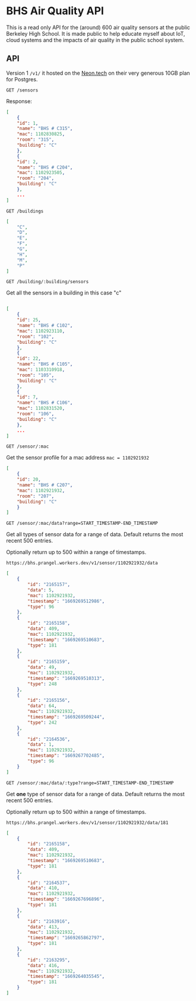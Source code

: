 # BHS Air Quality API

This is a read only API for the (around) 600 air quality sensors at the public Berkeley High School. It is made public to help educate myself about IoT, cloud systems and the impacts of air quality in the public school system. 

## API

Version 1 `/v1/` it hosted on the [Neon.tech](https://neon.tech/) on their very generous 10GB plan for Postgres. 

`GET /sensors`

Response: 

```json
[
	{
	"id": 1,
	"name": "BHS # C315",
	"mac": 1102830825,
	"room": "315",
	"building": "C"
	},
	{
	"id": 2,
	"name": "BHS # C204",
	"mac": 1102923505,
	"room": "204",
	"building": "C"
	},
	...
]

```

`GET /buildings `

```json 
[
	"C",
	"D",
	"E",
	"F",
	"G",
	"H",
	"M",
	"P"
]
```

`GET /building/:building/sensors`

Get all the sensors in a building in this case "c"

```json

[
	{
	"id": 25,
	"name": "BHS # C102",
	"mac": 1102923110,
	"room": "102",
	"building": "C"
	},
	{
	"id": 22,
	"name": "BHS # C105",
	"mac": 1103310918,
	"room": "105",
	"building": "C"
	},
	{
	"id": 7,
	"name": "BHS # C106",
	"mac": 1102831520,
	"room": "106",
	"building": "C"
	},
	...
]

```

`GET /sensor/:mac`

Get the sensor profile for a mac address `mac = 1102921932` 

```json 
[
	{
	"id": 20,
	"name": "BHS # C207",
	"mac": 1102921932,
	"room": "207",
	"building": "C"
	}
]
```

`GET /sensor/:mac/data?range=START_TIMESTAMP-END_TIMESTAMP` 

Get all types of sensor data for a range of data. Default returns the most recent 500 entries. 

Optionally return up to 500 within a range of timestamps.

`https://bhs.prangel.workers.dev/v1/sensor/1102921932/data`

```json 
[
	{
		"id": "2165157",
		"data": 5,
		"mac": 1102921932,
		"timestamp": "1669269512986",
		"type": 96
	},
	{
		"id": "2165158",
		"data": 409,
		"mac": 1102921932,
		"timestamp": "1669269510683",
		"type": 181
	},
	{
		"id": "2165159",
		"data": 49,
		"mac": 1102921932,
		"timestamp": "1669269510313",
		"type": 248
	},
	{
		"id": "2165156",
		"data": 64,
		"mac": 1102921932,
		"timestamp": "1669269509244",
		"type": 242
	},
	{
		"id": "2164536",
		"data": 1,
		"mac": 1102921932,
		"timestamp": "1669267702485",
		"type": 96
	}
]
```

`GET /sensor/:mac/data/:type?range=START_TIMESTAMP-END_TIMESTAMP` 

Get __one__ type of sensor data for a range of data. Default returns the most recent 500 entries. 

Optionally return up to 500 within a range of timestamps.

`https://bhs.prangel.workers.dev/v1/sensor/1102921932/data/181`

```json 
[
	{
		"id": "2165158",
		"data": 409,
		"mac": 1102921932,
		"timestamp": "1669269510683",
		"type": 181
	},
	{
		"id": "2164537",
		"data": 410,
		"mac": 1102921932,
		"timestamp": "1669267696896",
		"type": 181
	},
	{
		"id": "2163916",
		"data": 413,
		"mac": 1102921932,
		"timestamp": "1669265862797",
		"type": 181
	},
	{
		"id": "2163295",
		"data": 416,
		"mac": 1102921932,
		"timestamp": "1669264035545",
		"type": 181
	}
]
```



